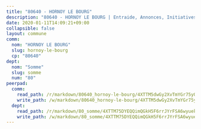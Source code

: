 ```yaml
---
title: "80640 - HORNOY LE BOURG"
description: "80640 - HORNOY LE BOURG | Entraide, Annonces, Initiatives"
date: 2020-01-11T14:09:21+09:00
collapsible: false
layout: commune
comm:
  nom: "HORNOY LE BOURG"
  slug: hornoy-le-bourg
  cp: "80640"
dept:
  nom: "Somme"
  slug: somme
  num: "80"
peerpad:
  comm:
    read_path: /r/markdown/80640_hornoy-le-bourg/4XTTM5dwGy2XvTmYGr75yQQ63sj5w5dtXZmS2qRg7RWsFFMoo
    write_path: /w/markdown/80640_hornoy-le-bourg/4XTTM5dwGy2XvTmYGr75yQQ63sj5w5dtXZmS2qRg7RWsFFMoo-K3TgTpXVpdJkGSvUCyipF2ddPZCDLEy1pbcYEZV5uDLHH95rPyJDusQofWnUmSqxdKcWAd4nNVNvspP92rsCaFxoozpX1BsgxhjnkwDJy2NmfqaMma1PwxvcqXixTiYjSt5VZX29
  dept:
    read_path: /r/markdown/80_somme/4XTTM75DYEQQimQGkH5F6rrJYrFSA6wyuekdgioEx7v45YjSw
    write_path: /w/markdown/80_somme/4XTTM75DYEQQimQGkH5F6rrJYrFSA6wyuekdgioEx7v45YjSw-K3TgTuB1DbUNHuFo9Fhh6JTUriPx8E5izGkmw9RSNTjUtMFPoZhqqp87szE8th3EytWSHGdhUuQUPjam8aJZh1SdH8pL3ibgUbMdNhU17kjAmSa49LMB2GjXvVwDVurE8mgce3XM
---
```



